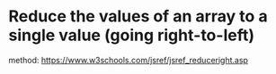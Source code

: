 # Reduce the values of an array to a single value (going right-to-left)

method: https://www.w3schools.com/jsref/jsref_reduceright.asp